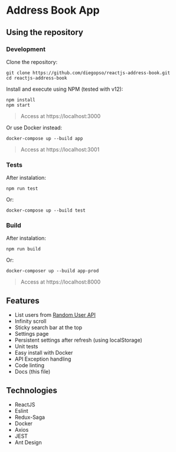 # Address Book App

## Using the repository

### Development

Clone the repository:

```
git clone https://github.com/diegopso/reactjs-address-book.git
cd reactjs-address-book
```

Install and execute using NPM (tested with v12):

```
npm install
npm start
```

> Access at https://localhost:3000

Or use Docker instead:

```
docker-compose up --build app
```

> Access at https://localhost:3001

### Tests

After instalation:

```
npm run test
```

Or:

```
docker-compose up --build test
```

### Build

After instalation:

```
npm run build
```

Or:

```
docker-composer up --build app-prod
```

> Access at https://localhost:8000

## Features

- List users from [Random User API](https://randomuser.me/)
- Infinity scroll
- Sticky search bar at the top
- Settings page
- Persistent settings after refresh (using localStorage)
- Unit tests
- Easy install with Docker
- API Exception handling
- Code linting
- Docs (this file)

## Technologies

- ReactJS
- Eslint
- Redux-Saga
- Docker
- Axios
- JEST
- Ant Design

